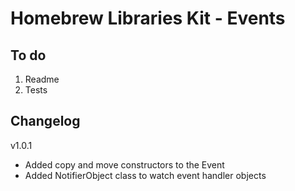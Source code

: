 # Homebrew Libraries Kit - Events
## To do
1. Readme
2. Tests

## Changelog
v1.0.1
- Added copy and move constructors to the Event
- Added NotifierObject class to watch event handler objects